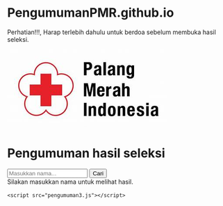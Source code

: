 # PengumumanPMR.github.io

<!DOCTYPE html>
<html lang="id">
<head>
    <meta charset="UTF-8">
    <meta name="viewport" content="width=device-width, initial-scale=1.0">
    <title>Pengumuman Hasil Seleksi</title>
    <link rel="stylesheet" href="pengumuman2.css">
</head>
<body>
    <div class="marquee">
        <p>Perhatian!!!, Harap terlebih dahulu untuk berdoa sebelum membuka hasil seleksi.</p>
    </div>
    <div class="background">
        <div class="container">
            <img src="pmr.jpg" alt="Logo" class="logo">
            <h1>Pengumuman hasil seleksi</h1>
            <input type="text" id="searchInput" placeholder="Masukkan nama...">
            <button onclick="searchName()">Cari</button>
            <div id="result" class="result-placeholder">Silakan masukkan nama untuk melihat hasil.</div>
        </div>
    </div>

    <script src="pengumuman3.js"></script>
</body>
</html>
